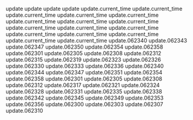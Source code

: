 update
update
update
update
update.current_time
update.current_time
update.current_time
update.current_time
update.current_time
update.current_time
update.current_time
update.current_time
update.current_time
update.current_time
update.current_time
update.current_time
update.current_time
update.current_time
update.current_time
update.current_time
update.062340
update.062343
update.062347
update.062350
update.062354
update.062358
update.062301
update.062305
update.062308
update.062312
update.062315
update.062319
update.062323
update.062326
update.062330
update.062333
update.062336
update.062340
update.062344
update.062347
update.062351
update.062354
update.062358
update.062301
update.062305
update.062308
update.062312
update.062317
update.062321
update.062324
update.062328
update.062331
update.062335
update.062338
update.062342
update.062345
update.062349
update.062353
update.062356
update.062300
update.062303
update.062307
update.062310
